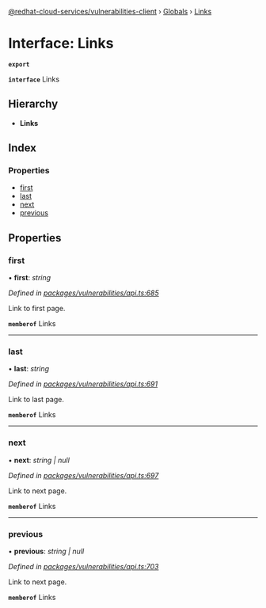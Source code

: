 [@redhat-cloud-services/vulnerabilities-client](../README.md) › [Globals](../globals.md) › [Links](links.md)

# Interface: Links

**`export`** 

**`interface`** Links

## Hierarchy

* **Links**

## Index

### Properties

* [first](links.md#first)
* [last](links.md#last)
* [next](links.md#next)
* [previous](links.md#previous)

## Properties

###  first

• **first**: *string*

*Defined in [packages/vulnerabilities/api.ts:685](https://github.com/RedHatInsights/javascript-clients/blob/master/packages/vulnerabilities/api.ts#L685)*

Link to first page.

**`memberof`** Links

___

###  last

• **last**: *string*

*Defined in [packages/vulnerabilities/api.ts:691](https://github.com/RedHatInsights/javascript-clients/blob/master/packages/vulnerabilities/api.ts#L691)*

Link to last page.

**`memberof`** Links

___

###  next

• **next**: *string | null*

*Defined in [packages/vulnerabilities/api.ts:697](https://github.com/RedHatInsights/javascript-clients/blob/master/packages/vulnerabilities/api.ts#L697)*

Link to next page.

**`memberof`** Links

___

###  previous

• **previous**: *string | null*

*Defined in [packages/vulnerabilities/api.ts:703](https://github.com/RedHatInsights/javascript-clients/blob/master/packages/vulnerabilities/api.ts#L703)*

Link to next page.

**`memberof`** Links
